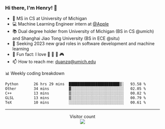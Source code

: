 ### Hi there, I'm Henry! 👋

- 🔭 MS in CS at University of Michigan
- 💻 Machine Learning Engineer intern at [@Apple](https://github.com/apple)
- 📚 Dual degree holder from University of Michigan (BS in CS @umich) and Shanghai Jiao Tong University (BS in ECE @situ)
- 🤖 Seeking 2023 new grad roles in software development and machine learning
- 🍁 Fun fact: I love 📸 🏓 🍜 🎮
- 📫 How to reach me: [duanzq@umich.edu](mailto:duanzq@umich.edu)

📊 Weekly coding breakdown
<!--START_SECTION:waka-->

```txt
Python       26 hrs 29 mins  ███████████████████████▒░   93.58 %
Other        34 mins         ▓░░░░░░░░░░░░░░░░░░░░░░░░   02.05 %
C++          13 mins         ▒░░░░░░░░░░░░░░░░░░░░░░░░   00.82 %
GLSL         13 mins         ▒░░░░░░░░░░░░░░░░░░░░░░░░   00.79 %
TeX          10 mins         ░░░░░░░░░░░░░░░░░░░░░░░░░   00.61 %
```

<!--END_SECTION:waka-->

***
<p align="center"> 
  Visitor count<br>
  <img src="https://profile-counter.glitch.me/zlzq-duanzq/count.svg" />
</p>

<!-- ![Henry Duan's GitHub stats](https://github-readme-stats.vercel.app/api?username=zlzq-duanzq&show_icons=true)

![trophy](https://github-profile-trophy.vercel.app/?username=zlzq-duanzq&column=7)

[![Top Langs](https://github-readme-stats.vercel.app/api/top-langs/?username=zlzq-duanzq&layout=compact)](https://github.com/zlzq-duanzq/github-readme-stats) -->
